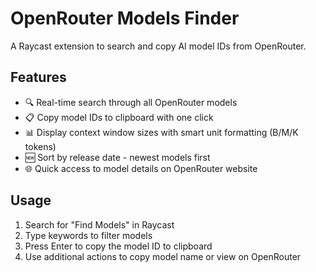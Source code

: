 # OpenRouter Models Finder

A Raycast extension to search and copy AI model IDs from OpenRouter.

## Features

- 🔍 Real-time search through all OpenRouter models
- 📋 Copy model IDs to clipboard with one click
- 📊 Display context window sizes with smart unit formatting (B/M/K tokens)
- 🆕 Sort by release date - newest models first
- 🌐 Quick access to model details on OpenRouter website

## Usage

1. Search for "Find Models" in Raycast
2. Type keywords to filter models
3. Press Enter to copy the model ID to clipboard
4. Use additional actions to copy model name or view on OpenRouter
